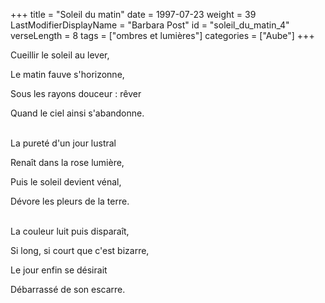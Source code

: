 +++
title = "Soleil du matin"
date = 1997-07-23
weight = 39
LastModifierDisplayName = "Barbara Post"
id = "soleil_du_matin_4"
verseLength = 8
tags = ["ombres et lumières"]
categories = ["Aube"]
+++

Cueillir le soleil au lever,

Le matin fauve s'horizonne,

Sous les rayons douceur : rêver

Quand le ciel ainsi s'abandonne.

 \
La pureté d'un jour lustral

Renaît dans la rose lumière,

Puis le soleil devient vénal,

Dévore les pleurs de la terre.

 \
La couleur luit puis disparaît,

Si long, si court que c'est bizarre,

Le jour enfin se désirait

Débarrassé de son escarre.
